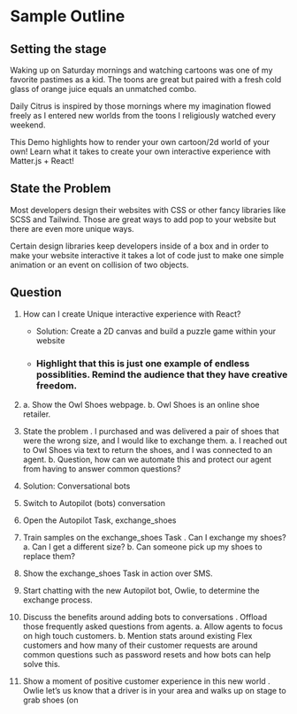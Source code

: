 # Sample Outline

## Setting the stage

Waking up on Saturday mornings and watching cartoons was one of my favorite pastimes as a kid. The toons are great but paired with a fresh cold glass of orange juice equals an unmatched combo.

Daily Citrus is inspired by those mornings where my imagination flowed freely as I entered new worlds from the toons I religiously watched every weekend.

This Demo highlights how to render your own cartoon/2d world of your own! Learn what it takes to create your own interactive experience with Matter.js + React!

## State the Problem

Most developers design their websites with CSS or other fancy libraries like SCSS and Tailwind. Those are great ways to add pop to your website but there are even more unique ways.

Certain design libraries keep developers inside of a box and in order to make your website interactive it takes a lot of code just to make one simple animation or an event on collision of two objects.

## Question

1. How can I create Unique interactive experience with React?

   - Solution: Create a 2D canvas and build a puzzle game within your website
   - ### Highlight that this is just one example of endless possiblities. Remind the audience that they have creative freedom.

2. a. Show the Owl Shoes webpage.
   b. Owl Shoes is an online shoe retailer.
3. State the problem
   . I purchased and was delivered a pair of shoes that were the wrong size, and I would like
   to exchange them.
   a. I reached out to Owl Shoes via text to return the shoes, and I was connected to an
   agent.
   b. Question, how can we automate this and protect our agent from having to answer
   common questions?
4. Solution: Conversational bots
5. Switch to Autopilot (bots) conversation
6. Open the Autopilot Task, exchange_shoes
7. Train samples on the exchange_shoes Task
   . Can I exchange my shoes?
   a. Can I get a different size?
   b. Can someone pick up my shoes to replace them?
8. Show the exchange_shoes Task in action over SMS.
9. Start chatting with the new Autopilot bot, Owlie, to determine the exchange process.
10. Discuss the benefits around adding bots to conversations
    . Offload those frequently asked questions from agents.
    a. Allow agents to focus on high touch customers.
    b. Mention stats around existing Flex customers and how many of their customer requests
    are around common questions such as password resets and how bots can help solve this.
11. Show a moment of positive customer experience in this new world
    . Owlie let’s us know that a driver is in your area and walks up on stage to grab shoes (on
